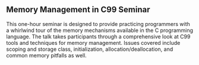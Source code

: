 ## Memory Management in C99 Seminar

This one-hour seminar is designed to provide practicing programmers with a whirlwind tour of the memory mechanisms available in the C programming language. The talk takes participants through a comprehensive look at C99 tools and techniques for memory management. Issues covered include scoping and storage class, initialization, allocation/deallocation, and common memory pitfalls as well.
